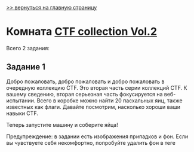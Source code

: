 [>> вернуться на главную страницу](https://github.com/BEPb/tryhackme/blob/master/README.md)

# Комната [CTF collection Vol.2](https://tryhackme.com/r/room/ctfcollectionvol2) 

Всего 2 задания:
## Задание 1
Добро пожаловать, добро пожаловать и добро пожаловать в очередную коллекцию CTF. Это вторая часть серии коллекций 
CTF. К вашему сведению, вторая серьезная часть фокусируется на веб-испытании. Всего в коробке можно найти 20 
пасхальных яиц, также известных как флаги. Давайте посмотрим, насколько хороши ваши навыки CTF.

Теперь запустите машину и соберите яйца!

Предупреждение: в задании есть изображения припадков и фон. Если вы чувствуете себя некомфортно, попробуйте удалить 
фон в теге <style>.

Примечание: все флаги задач имеют формат, если не указано иное.THM{flag}

### Ответьте на вопросы ниже
Факт: Яйца содержат белок самого высокого качества, который вы можете купить.
```commandline
Ответ не нужен
```

## Задание 2
Отправьте все ваши пасхальные яйца прямо сюда. Найду все!

### Ответьте на вопросы ниже
Пасха 1
```commandline
THM{4u70b07_r0ll_0u7}
```
Пасха 2

```commandline
THM{f4ll3n_b453}
```
Пасха 3

```commandline
THM{y0u_c4n'7_533_m3}
```
Пасха 4

```commandline
THM{1nj3c7_l1k3_4_b055} 
```
Пасха 5

```commandline
THM{wh47_d1d_17_c057_70_cr4ck_7h3_5ql}
```
Пасха 6

```commandline
THM{l37'5_p4r7y_h4rd}
```
Пасха 7

```commandline
THM{w3lc0m3!_4nd_w3lc0m3}
```
Пасха 8

```commandline
THM{h3y_r1ch3r_wh3r3_15_my_k1dn3y}
```
Пасха 9

```commandline
THM{60nn4_60_f457}
```
Пасха 10

```commandline
THM{50rry_dud3}
```
Пасха 11

```commandline
THM{366y_b4k3y}
```
Пасха 12

```commandline
THM{h1dd3n_j5_f1l3}
```
Пасха 13

```commandline
THM{1_c4n'7_b3l13v3_17}
```
Пасха 14

```commandline
THM{d1r3c7_3mb3d}
```
Пасха 15

```commandline
THM{ju57_4_64m3}
```
Пасха 16

```commandline
THM{73mp3r_7h3_h7ml}
```
Пасха 17

```commandline
THM{j5_j5_k3p_d3c0d3}
```
Пасха 18
```commandline
THM{70ny_r0ll_7h3_366}
```
Пасха 19
```commandline
THM{700_5m4ll_3yy}
```
Пасха 20

```commandline
THM{17_w45_m3_4ll_4l0n6}
```

[>> вернуться на главную страницу](https://github.com/BEPb/tryhackme/blob/master/README.md)
